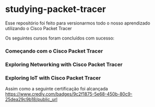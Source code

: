 # studying-packet-tracer
Esse repositório foi feito para versionarmos todo o nosso aprendizado utilizando o Cisco Packet Tracer

Os seguintes cursos foram concluídos com sucesso:

### Começando com o Cisco Packet Tracer
### Exploring Networking with Cisco Packet Tracer
### Exploring IoT with Cisco Packet Tracer

Assim como a seguinte certificação foi alcançada
https://www.credly.com/badges/9c2f1875-5e68-450b-80c9-25dea29c9b18/public_url
